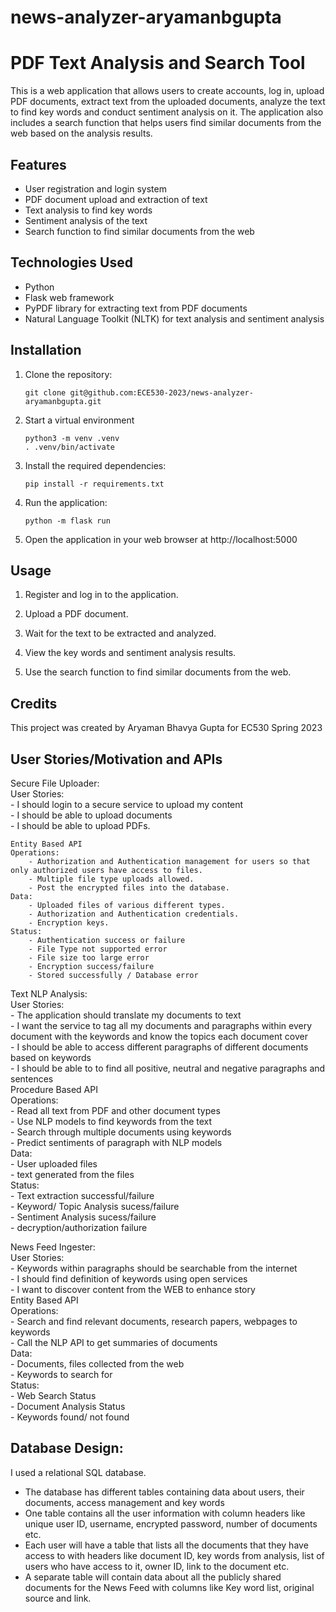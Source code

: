 # news-analyzer-aryamanbgupta

# PDF Text Analysis and Search Tool

This is a web application that allows users to create accounts, log in, upload PDF documents, extract text from the uploaded documents, analyze the text to find key words and conduct sentiment analysis on it. The application also includes a search function that helps users find similar documents from the web based on the analysis results.

## Features

- User registration and login system
- PDF document upload and extraction of text
- Text analysis to find key words
- Sentiment analysis of the text
- Search function to find similar documents from the web

## Technologies Used

- Python
- Flask web framework
- PyPDF library for extracting text from PDF documents
- Natural Language Toolkit (NLTK) for text analysis and sentiment analysis

## Installation

1. Clone the repository:

   ```
   git clone git@github.com:ECE530-2023/news-analyzer-aryamanbgupta.git
   ```

2. Start a virtual environment

   ```
   python3 -m venv .venv
   . .venv/bin/activate
   ```

3. Install the required dependencies:

   ```
   pip install -r requirements.txt
   ```

4. Run the application:

   ```
   python -m flask run
   ```

5. Open the application in your web browser at http://localhost:5000

## Usage

1. Register and log in to the application.

2. Upload a PDF document.

3. Wait for the text to be extracted and analyzed.

4. View the key words and sentiment analysis results.

5. Use the search function to find similar documents from the web.

## Credits

This project was created by Aryaman Bhavya Gupta for EC530 Spring 2023

## User Stories/Motivation and APIs
Secure File Uploader:  
    User Stories:  
        - I should login to a secure service to upload my content  
        - I should be able to upload documents  
        - I should be able to upload PDFs.  

    Entity Based API  
    Operations:  
        - Authorization and Authentication management for users so that only authorized users have access to files.  
        - Multiple file type uploads allowed.  
        - Post the encrypted files into the database.  
    Data:  
        - Uploaded files of various different types.  
        - Authorization and Authentication credentials.  
        - Encryption keys.  
    Status:  
        - Authentication success or failure  
        - File Type not supported error  
        - File size too large error  
        - Encryption success/failure  
        - Stored successfully / Database error  

Text NLP Analysis:  
    User Stories:  
        - The application should translate my documents to text  
        - I want the service to tag all my documents and paragraphs within every document with the keywords and know the topics     each document cover  
        - I should be able to access different paragraphs of different documents based on keywords  
        - I should be able to to find all positive, neutral and negative paragraphs and sentences  
    Procedure Based API  
    Operations:  
        - Read all text from PDF and other document types  
        - Use NLP models to find keywords from the text  
        - Search through multiple documents using keywords  
        - Predict sentiments of paragraph with NLP models  
    Data:  
        - User uploaded files  
        - text generated from the files  
    Status:  
        - Text extraction successful/failure  
        - Keyword/ Topic Analysis sucess/failure  
        - Sentiment Analysis sucess/failure  
        - decryption/authorization failure  

News Feed Ingester:  
    User Stories:  
        - Keywords within paragraphs should be searchable from the internet  
        - I should find definition of keywords using open services  
        - I want to discover content from the WEB to enhance story  
    Entity Based API  
    Operations:  
        - Search and find relevant documents, research papers, webpages to keywords  
        - Call the NLP API to get summaries of documents  
    Data:  
        - Documents, files collected from the web  
        - Keywords to search for  
    Status:  
        - Web Search Status  
        - Document Analysis Status  
        - Keywords found/ not found  


## Database Design:

I used a relational SQL database.
- The database has different tables containing data about users, their documents, access management and key words
- One table contains all the user information with column headers like unique user ID, username, encrypted password, number of documents etc.
- Each user will have a table that lists all the documents that they have access to with headers like document ID, key words from analysis, list of users who have access to it, owner ID, link to the document etc.
- A separate table will contain data about all the publicly shared documents for the News Feed with columns like Key word list, original source and link.

